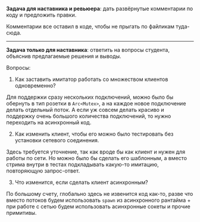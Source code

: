 **Задача для наставника и ревьюера**: дать развёрнутые комментарии по коду и предложить правки.

Комментарии все оставил в коде, чтобы не прыгать по файликам туда-сюда.

---

**Задача только для наставника**: ответить на вопросы студента, объяснив предлагаемые решения и выводы.

Вопросы:

1. Как заставить имитатор работать со множеством клиентов одновременно?

Для поддержки сразу нескольких подключений, можно
было бы обернуть в тип розетки в `Arc<Mutex>`, 
а на каждое новое подключение делать отдельный поток.
А если уж совсем делать красиво и поддержку очень большого
количества подключений, то нужно переходить на асинхронный код.

2. Как изменить клиент, чтобы его можно было тестировать без установки сетевого соединения.

Здесь требуется уточнение, так как вроде бы как клиент и нужен для работы по сети. 
Но можно было бы сделать его шаблонным, а вместо стрима внутри в тестах подкладывать
какую-то имитацию, повторяющую запрос-ответ.

3. Что изменится, если сделать клиент асинхронным?

По большому счету, глобально здесь не извенится код как-то, разве что вместо потоков будем
использовать `spawn` из асинхронного рантайма + при работе с сетью будем использовать 
асинхронные сокеты и прочие примитивы.
